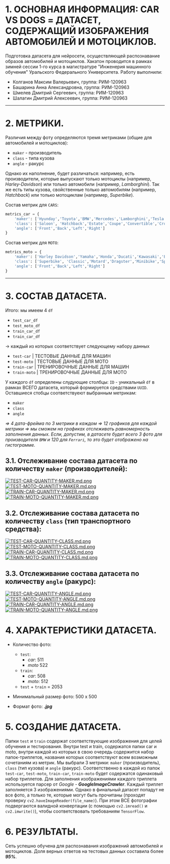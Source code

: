 # 1. ОСНОВНАЯ ИНФОРМАЦИЯ: CAR VS DOGS = ДАТАСЕТ, СОДЕРЖАЩИЙ ИЗОБРАЖЕНИЯ АВТОМОБИЛЕЙ И МОТОЦИКЛОВ.
Подготовка датасета для нейросети, осуществляющей распознавание образов автомобилей и мотоциклов. Хакатон проводится в рамках зимней сессии 1-го курса в магистратуре "Инженерия машинного обучения" Уральского Федерального Университета. Работу выполнили:
- Колганов Максим Валерьевич, группа: РИМ-120963
- Башарина Анна Александровна, группа: РИМ-120963
- Шмелев Дмитрий Сергеевич, группа: РИМ-120963
- Шалагин Дмитрий Алексеевич, группа: РИМ-120963

---
# 2. МЕТРИКИ.
Различия между фоту определяются тремя метриками (общие для автомобилей и мотоциклов):
* `maker` - производитель
* `class` - типа кузова
* `angle` - ракурс

Однако их наполнение, будет различаться: например, есть производители, которые выпускают только мотоциклы (например, *Harley-Davidson*) или только автомобили (например, *Lamborghini*). Так же есть типы кузова, свойственные только автомобилям (например, *Hatchback*) или только мотоциклам (например, *Superbike*).

Состав метрик для `CARS`:
``` python
metrics_car = {
    'maker': ['Hyunday','Toyota','BMW','Mercedes','Lamborghini','Tesla','Honda'],
    'class': ['Saloon', 'Hatchback','Estate','Coupe','Convertible','Crossover'],
    'angle': ['Front','Back','Left','Right']
}
```

Состав метрик для `MOTO`:
``` python
metrics_moto = {
    'maker': ['Harley Davidson','Yamaha','Honda','Ducati','Kawasaki','BMW','Suzuki'],
    'class': ['Superbike', 'Classic','Motard','Dragster','Minibike','Sportbike',],
    'angle': ['Front','Back','Left','Right']
}
```
---
# 3. СОСТАВ ДАТАСЕТА.
Итого: мы имеем 4 `df`

*   `test_car_df`
*   `test_moto_df`
*   `train_car_df`
*   `train_car_df`

-> каждый из которых соответствует следующему набору данных
*   `test-car` | ТЕСТОВЫЕ ДАННЫЕ ДЛЯ МАШИН
*   `test-moto` | ТЕСТОВЫЕ ДАННЫЕ ДЛЯ МОТО
*   `train-car` | ТРЕНИРОВОЧНЫЕ ДАННЫЕ ДЛЯ МАШИН
*   `train-moto` | ТРЕНИРОВОЧНЫЕ ДАННЫЕ ДЛЯ МОТО

У каждого `df` определены слудующие столбцы:
`ID` - уникальный `df` в рамках ВСЕГО датасета, который формируется средствами `UUID`.
Оставшиеся стобцы соответствуеют выбранным метрикам:

*   `maker`
*   `class`
*   `angle`

*=> 4 дата-фрейма по 3 метрики в каждом => 12 графиков для каждой метрики => мы сможем на графиках отслеживать равномерность заполнения данных. Если, допустим, в датасете будет всего 3 фото для производителя `BMW` и 120 для `Ferrari`, то это будет отображено на гистограмме.*

## 3.1. Отслеживание состава датасета по количеству `maker` (производителей):

[![TEST-CAR-QUANTITY-MAKER.md.png](https://d.radikal.host/2023/01/20/TEST-CAR-QUANTITY-MAKER.md.png)](https://radikal.host/i/JB3KZx)
[![TEST-MOTO-QUANTITY-MAKER.md.png](https://d.radikal.host/2023/01/20/TEST-MOTO-QUANTITY-MAKER.md.png)](https://radikal.host/i/JB3VhI)
[![TRAIN-CAR-QUANTITY-MAKER.md.png](https://b.radikal.host/2023/01/20/TRAIN-CAR-QUANTITY-MAKER.md.png)](https://radikal.host/i/JB3igh)
[![TRAIN-MOTO-QUANTITY-MAKER.md.png](https://b.radikal.host/2023/01/20/TRAIN-MOTO-QUANTITY-MAKER.md.png)](https://radikal.host/i/JB3rpC)

## 3.2. Отслеживание состава датасета по количеству `class` (тип транспортного средства):
[![TEST-CAR-QUANTITY-CLASS.md.png](https://b.radikal.host/2023/01/20/TEST-CAR-QUANTITY-CLASS.md.png)](https://radikal.host/i/JBCgFu)
[![TEST-MOTO-QUANTITY-CLASS.md.png](https://b.radikal.host/2023/01/20/TEST-MOTO-QUANTITY-CLASS.md.png)](https://radikal.host/i/JBCd8D)
[![TRAIN-CAR-QUANTITY-CLASS.md.png](https://d.radikal.host/2023/01/20/TRAIN-CAR-QUANTITY-CLASS.md.png)](https://radikal.host/i/JBCltr)
[![TRAIN-MOTO-QUANTITY-CLASS.md.png](https://d.radikal.host/2023/01/20/TRAIN-MOTO-QUANTITY-CLASS.md.png)](https://radikal.host/i/JBCoPQ)

## 3.3. Отслеживание состава датасета по количеству `angle` (ракурс):

[![TEST-CAR-QUANTITY-ANGLE.md.png](https://d.radikal.host/2023/01/20/TEST-CAR-QUANTITY-ANGLE.md.png)](https://radikal.host/i/JBCuxz)
[![TEST-MOTO-QUANTITY-ANGLE.md.png](https://d.radikal.host/2023/01/20/TEST-MOTO-QUANTITY-ANGLE.md.png)](https://radikal.host/i/JBCM9K)
[![TRAIN-CAR-QUANTITY-ANGLE.md.png](https://b.radikal.host/2023/01/20/TRAIN-CAR-QUANTITY-ANGLE.md.png)](https://radikal.host/i/JBC9id)
[![TRAIN-MOTO-QUANTITY-ANGLE.md.png](https://b.radikal.host/2023/01/20/TRAIN-MOTO-QUANTITY-ANGLE.md.png)](https://radikal.host/i/JBCLl8)

# 4. ХАРАКТЕРИСТИКИ ДАТАСЕТА.
* Количество фото:
    * `test`:
        * *car*: 511
        * *moto* 522
    * `train`:
        * *car*: 508
        * *moto*: 512
    * `test` + `train` = 2053
    
* Минимальный размер фото: 500 x 500
* Формат фото: ***.jpg***

# 5. СОЗДАНИЕ ДАТАСЕТА.

Папки `test` и `train` содержат соответствующие изображения для целей обучения и тестирования.
Внутри test и train, содержатся папки car и moto, внутри каждой из которых в свою очередь содержится набор папок-триплетов, названия которых соответствуют всем возможным сочетаниям из метрик.
Мы выбрали 3 метрики: `maker` (производитель), `class` (тип кузова) и `angle` (ракурс). Соответственно в каждой из папок `test-car`, `test-moto`, `train-car`, `train-moto` будет содержатся одинаковый набор триплетов.
Для заполнения изображениями каждого триплета используется парсер от *Google* - ***GoogleImageCrawler***. Каждый триплет заполняется 3 изображениями. Однако в финальный датасет попадут не все фото, а только те, которые могут быть прочитаны (проходят проверку `cv2.haveImageReader(file_name)`). При этом ВСЕ фотографии подвергаются валидной конвертации (с помощью `cv2.imread()` и `cv2.imwrite()`), чтобы соответствовать требованиям `TensorFlow`.

# 6. РЕЗУЛЬТАТЫ.

Сеть успешно обучена для распознавания изображений автомобилей и мотоциклов.
Доля верных ответов на тестовых данных составила более ***95%***.
